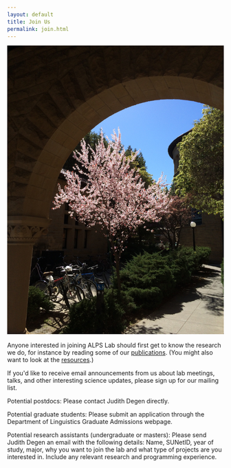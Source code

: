 ```yaml
---
layout: default
title: Join Us
permalink: join.html
---
```


<img class="join-img" src="images/stanford-spring.jpg" alt="Where we are!">

Anyone interested in joining ALPS Lab should first get to know the research we do, for instance by reading some of our [publications](/publications.html). (You might also want to look at the [resources](/resources.html).)

If you'd like to receive email announcements from us about lab meetings, talks, and other interesting science updates, please sign up for our mailing list.

Potential postdocs: Please contact Judith Degen directly.

Potential graduate students: Please submit an application through the Department of Linguistics Graduate Admissions webpage.

Potential research assistants (undergraduate or masters): Please send Judith Degen an email with the following details: Name, SUNetID, year of study, major, why you want to join the lab and what type of projects are you interested in. Include any relevant research and programming experience.